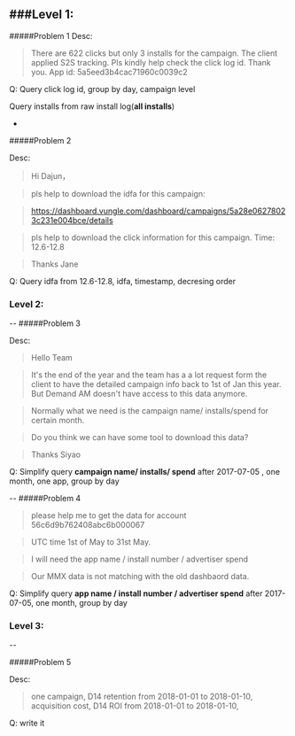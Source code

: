 
###Level 1:
-
#####Problem 1
Desc: 
> There are 622 clicks but only 3 installs for the campaign. The client applied S2S tracking. Pls kindly help check the click log id. Thank you.
App id:	
5a5eed3b4cac71960c0039c2

Q: 
Query click log id, group by day, campaign level

Query installs from raw install log(**all installs**)

-
#####Problem 2

Desc: 
> Hi Dajun，

> pls help to download the idfa for this campaign:

> https://dashboard.vungle.com/dashboard/campaigns/5a28e06278023c231e004bce/details

> pls help to download the click information for this campaign. Time: 12.6-12.8

> Thanks
> Jane

Q: 
Query idfa from 12.6-12.8, idfa, timestamp, decresing order


### Level 2:
--
#####Problem 3

Desc:
> Hello Team

> It's the end of the year and the team has a a lot request form the client to have the detailed campaign info back to 1st of Jan this year. But Demand AM doesn't have access to this data anymore.

> Normally what we need is the campaign name/ installs/spend for certain month.

> Do you think we can have some tool to download this data?

> Thanks
> Siyao

Q:
Simplify query **campaign name/ installs/ spend**  after 2017-07-05 , one month, one app, group by day

--
#####Problem 4
> please help me to get the data for account 56c6d9b762408abc6b000067

> UTC time 1st of May to 31st May.

> I will need the app name / install number / advertiser spend

> Our MMX data is not matching with the old dashbaord data.

Q: 
Simplify query  **app name / install number / advertiser spend** after 2017-07-05, one month, group by day



### Level 3:

--

#####Problem 5

Desc: 

> one campaign, D14 retention from 2018-01-01 to 2018-01-10, acquisition cost, D14 ROI from 2018-01-01 to 2018-01-10, 

Q: write it

